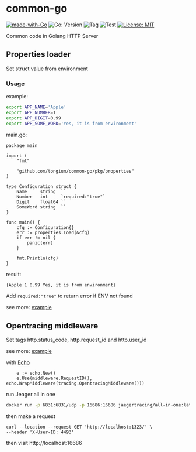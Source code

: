 # common-go

[![made-with-Go](https://img.shields.io/badge/Made%20with-Go-1f425f.svg)](http://golang.org)
![Go: Version](https://img.shields.io/github/go-mod/go-version/tongium/common-go)
![Tag](https://img.shields.io/github/v/tag/tongium/common-go)
![Test](https://github.com/tongium/common-go/actions/workflows/test.yml/badge.svg)
[![License: MIT](https://img.shields.io/badge/License-MIT-yellow.svg)](https://opensource.org/licenses/MIT)

Common code in Golang HTTP Server

## Properties loader

Set struct value from environment

### Usage

example:

```sh
export APP_NAME='Apple'
export APP_NUMBER=1
export APP_DIGIT=0.99
export APP_SOME_WORD='Yes, it is from environment'
```

main.go:

```golang
package main

import (
	"fmt"

	"github.com/tongium/common-go/pkg/properties"
)

type Configuration struct {
	Name     string  ``
	Number   int     `required:"true"`
	Digit    float64 ``
	SomeWord string  ``
}

func main() {
	cfg := Configuration{}
	err := properties.Load(&cfg)
	if err != nil {
		panic(err)
	}

	fmt.Println(cfg)
}
```

result:

```sh
{Apple 1 0.99 Yes, it is from environment}
```

Add `required:"true"` to return error if ENV not found


see more: [example](example/properties/main.go)

## Opentracing middleware

Set tags http.status_code, http.request_id and http.user_id

see more: [example](example/jaeger/main.go) 

with [Echo](https://echo.labstack.com/)

```golang
	e := echo.New()
	e.Use(middleware.RequestID(), echo.WrapMiddleware(tracing.OpentracingMiddleware()))
```

run Jeager all in one

```sh
docker run -p 6831:6831/udp -p 16686:16686 jaegertracing/all-in-one:latest
```

then make a request

```
curl --location --request GET 'http://localhost:1323/' \
--header 'X-User-ID: 4493'
```

then visit http://localhost:16686